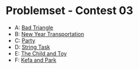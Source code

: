 # Problemset - Contest 03
  * A: [Bad Triangle](https://codeforces.com/group/G19ss2enIt/contest/347171/problem/A)
  * B: [New Year Transportation](https://codeforces.com/group/G19ss2enIt/contest/347171/problem/B)
  * C: [Party](https://codeforces.com/group/G19ss2enIt/contest/347171/problem/C)
  * D: [String Task](https://codeforces.com/group/G19ss2enIt/contest/347171/problem/D)
  * E: [The Child and Toy](https://codeforces.com/group/G19ss2enIt/contest/347171/problem/E)
  * F: [Kefa and Park](https://codeforces.com/group/G19ss2enIt/contest/347171/problem/F)